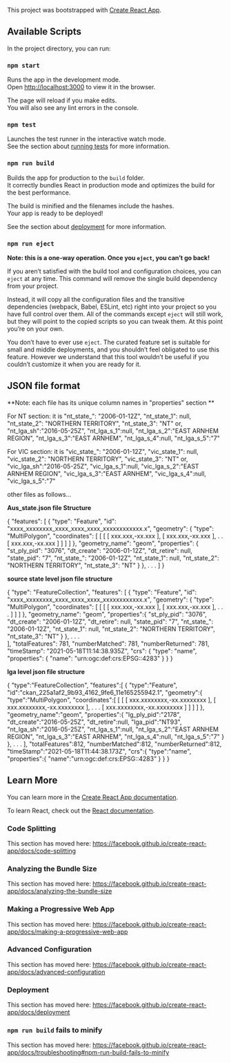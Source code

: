 This project was bootstrapped with [Create React App](https://github.com/facebook/create-react-app).

## Available Scripts

In the project directory, you can run:

### `npm start`

Runs the app in the development mode.<br />
Open [http://localhost:3000](http://localhost:3000) to view it in the browser.

The page will reload if you make edits.<br />
You will also see any lint errors in the console.

### `npm test`

Launches the test runner in the interactive watch mode.<br />
See the section about [running tests](https://facebook.github.io/create-react-app/docs/running-tests) for more information.

### `npm run build`

Builds the app for production to the `build` folder.<br />
It correctly bundles React in production mode and optimizes the build for the best performance.

The build is minified and the filenames include the hashes.<br />
Your app is ready to be deployed!

See the section about [deployment](https://facebook.github.io/create-react-app/docs/deployment) for more information.

### `npm run eject`

**Note: this is a one-way operation. Once you `eject`, you can’t go back!**

If you aren’t satisfied with the build tool and configuration choices, you can `eject` at any time. This command will remove the single build dependency from your project.

Instead, it will copy all the configuration files and the transitive dependencies (webpack, Babel, ESLint, etc) right into your project so you have full control over them. All of the commands except `eject` will still work, but they will point to the copied scripts so you can tweak them. At this point you’re on your own.

You don’t have to ever use `eject`. The curated feature set is suitable for small and middle deployments, and you shouldn’t feel obligated to use this feature. However we understand that this tool wouldn’t be useful if you couldn’t customize it when you are ready for it.


## JSON file format
**Note: each file has its unique column names in "properties" section **

For NT section: it is
                "nt_state_": "2006-01-12Z",
                "nt_state_1": null,
                "nt_state_2": "NORTHERN TERRITORY",
                "nt_state_3": "NT"
                or,
                "nt_lga_sh":"2016-05-25Z",
                "nt_lga_s_1":null,
                "nt_lga_s_2":"EAST ARNHEM REGION",
                "nt_lga_s_3":"EAST ARNHEM",
                "nt_lga_s_4":null,
                "nt_lga_s_5":"7"

For VIC section: it is
                "vic_state_": "2006-01-12Z",
                "vic_state_1": null,
                "vic_state_2": "NORTHERN TERRITORY",
                "vic_state_3": "NT"
                or,
                "vic_lga_sh":"2016-05-25Z",
                "vic_lga_s_1":null,
                "vic_lga_s_2":"EAST ARNHEM REGION",
                "vic_lga_s_3":"EAST ARNHEM",
                "vic_lga_s_4":null,
                "vic_lga_s_5":"7"

other files as follows...

**Aus_state.json file Structure**

{
	"features": [
		{
			"type": "Feature",
			"id": "xxxx_xxxxxxxx_xxxx_xxxx_xxxx_xxxxxxxxxxxx.x",
			"geometry": {
				"type": "MultiPolygon",
				"coordinates": [
					[
						[
							[ xxx.xxx,-xx.xxx ],
							[ xxx.xxx,-xx.xxx ],
							.
							.
							[ xxx.xxx,-xx.xxx ]
						]
					]
				]
			},
            "geometry_name": "geom",
            "properties": {
                "st_ply_pid": "3076",
                "dt_create": "2006-01-12Z",
                "dt_retire": null,
                "state_pid": "7",
                "nt_state_": "2006-01-12Z",
                "nt_state_1": null,
                "nt_state_2": "NORTHERN TERRITORY",
                "nt_state_3": "NT"
            }
		},
		.
		.
		.
	]
}

**source state level json file structure**

{
	"type": "FeatureCollection",
	"features": [
		{
			"type": "Feature",
			"id": "xxxx_xxxxxxxx_xxxx_xxxx_xxxx_xxxxxxxxxxxx.x",
			"geometry": {
				"type": "MultiPolygon",
				"coordinates": [
					[
						[
							[ xxx.xxx,-xx.xxx ],
							[ xxx.xxx,-xx.xxx ],
							.
							.
							.
						]
					]
				]
			},
            "geometry_name": "geom",
            "properties":{
                "st_ply_pid": "3076",
                "dt_create": "2006-01-12Z",
                "dt_retire": null,
                "state_pid": "7",
                "nt_state_": "2006-01-12Z",
                "nt_state_1": null,
                "nt_state_2": "NORTHERN TERRITORY",
                "nt_state_3": "NT"
            }
		},
        .
        .
        .	
	],
    "totalFeatures": 781,
    "numberMatched": 781,
    "numberReturned": 781,
    "timeStamp": "2021-05-18T11:14:38.935Z",
    "crs": {
        "type": "name",
        "properties": {
            "name": "urn:ogc:def:crs:EPSG::4283"
        }
    }
}

**lga level json file structure**

{
    "type":"FeatureCollection",
    "features":[
        {
            "type":"Feature",
            "id":"ckan_225a1af2_9b93_4162_9fe6_11e165255942.1",
            "geometry":{
                "type":"MultiPolygon",
                "coordinates":[
                    [
                        [
                            [ xxx.xxxxxxxx,-xx.xxxxxxxx ],
                            [ xxx.xxxxxxxx,-xx.xxxxxxxx ],
                            .
                            .
                            .
                            [ xxx.xxxxxxxx,-xx.xxxxxxxx ]
                        ]
                    ]
                ]
            },
            "geometry_name":"geom",
            "properties":{
                "lg_ply_pid":"2178",
                "dt_create":"2016-05-25Z",
                "dt_retire":null,
                "lga_pid":"NT93",
                "nt_lga_sh":"2016-05-25Z",
                "nt_lga_s_1":null,
                "nt_lga_s_2":"EAST ARNHEM REGION",
                "nt_lga_s_3":"EAST ARNHEM",
                "nt_lga_s_4":null,
                "nt_lga_s_5":"7"
            }
        },
        .
        .
        .
    ],
    "totalFeatures":812,
    "numberMatched":812,
    "numberReturned":812,
    "timeStamp":"2021-05-18T11:44:38.173Z",
    "crs":{
        "type":"name",
        "properties":{
            "name":"urn:ogc:def:crs:EPSG::4283"
        }
    }
}

## Learn More

You can learn more in the [Create React App documentation](https://facebook.github.io/create-react-app/docs/getting-started).

To learn React, check out the [React documentation](https://reactjs.org/).

### Code Splitting

This section has moved here: https://facebook.github.io/create-react-app/docs/code-splitting

### Analyzing the Bundle Size

This section has moved here: https://facebook.github.io/create-react-app/docs/analyzing-the-bundle-size

### Making a Progressive Web App

This section has moved here: https://facebook.github.io/create-react-app/docs/making-a-progressive-web-app

### Advanced Configuration

This section has moved here: https://facebook.github.io/create-react-app/docs/advanced-configuration

### Deployment

This section has moved here: https://facebook.github.io/create-react-app/docs/deployment

### `npm run build` fails to minify

This section has moved here: https://facebook.github.io/create-react-app/docs/troubleshooting#npm-run-build-fails-to-minify
